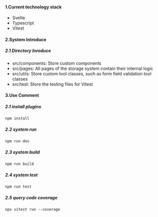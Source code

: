 #### 1.Current technology stack

- Svelte
- Typescript
- Vitest

#### 2.System Introduce

##### 2.1 Directory Inroduce

- src/components: Store custom components
- src/pages: All pages of the storage system contain their internal logic
- src/utils: Store custom tool classes, such as form field validation tool classes
- src/test: Store the testing files for Vitest

#### 3.Use Comment

##### 2.1 install plugins

```
npm install
```

##### 2.2  system run

```
npm run dev
```

##### 2.3 system build

```
npm run build
```

##### 2.4 system test

```
npm run test
```

##### 2.5 query code coverage

```
npx vitest run --coverage
```

